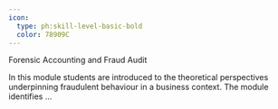 ```yaml
---
icon:
  type: ph:skill-level-basic-bold
  color: 78909C
---
```

Forensic Accounting and Fraud Audit

In this module students are introduced to the theoretical perspectives underpinning fraudulent behaviour in a business context. The module identifies  ... 
